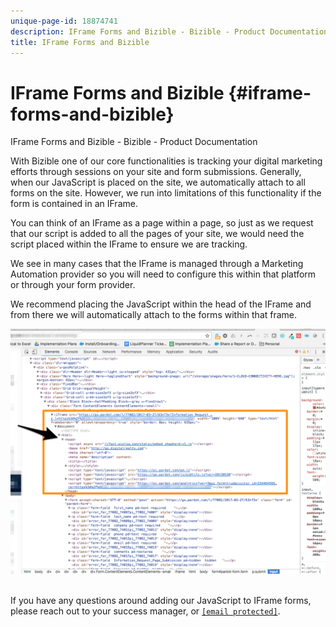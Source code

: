 ```yaml
---
unique-page-id: 18874741
description: IFrame Forms and Bizible - Bizible - Product Documentation
title: IFrame Forms and Bizible
---
```


# IFrame Forms and Bizible {#iframe-forms-and-bizible}

IFrame Forms and Bizible - Bizible - Product Documentation

With Bizible one of our core functionalities is tracking your digital marketing efforts through sessions on your site and form submissions. Generally, when our JavaScript is placed on the site, we automatically attach to all forms on the site. However, we run into limitations of this functionality if the form is contained in an IFrame.  
  
You can think of an IFrame as a page within a page, so just as we request that our script is added to all the pages of your site, we would need the script placed within the IFrame to ensure we are tracking.  
  
We see in many cases that the IFrame is managed through a Marketing Automation provider so you will need to configure this within that platform or through your form provider.  
  
We recommend placing the JavaScript within the head of the IFrame and from there we will automatically attach to the forms within that frame.  
  
![](assets/1-1.png)  
  
&nbsp;  
If you have any questions around adding our JavaScript to IFrame forms, please reach out to your success manager, or [ `[email protected]`](http://docs.marketo.com/cdn-cgi/l/email-protection#afdcdadfdfc0dddbefcdc6d5c6cdc3ca81ccc0c2).
